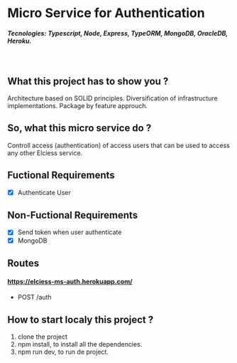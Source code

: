 # Micro Service for Authentication
##### Tecnologies: Typescript, Node, Express, TypeORM, MongoDB, OracleDB, Heroku.

<br />

## What this project has to show you ?
Architecture based on SOLID principles. Diversification of infrastructure implementations. Package by feature approuch.

## So, what this micro service do ?
Controll access (authentication) of access users that can be used to access any other Elciess service.

## Fuctional Requirements
- [x] Authenticate User

## Non-Fuctional Requirements
- [x] Send token when user authenticate
- [x] MongoDB

## Routes
#### https://elciess-ms-auth.herokuapp.com/
- POST /auth

## How to start localy this project ?
1. clone the project
2. npm install, to install all the dependencies.
3. npm run dev, to run de project.